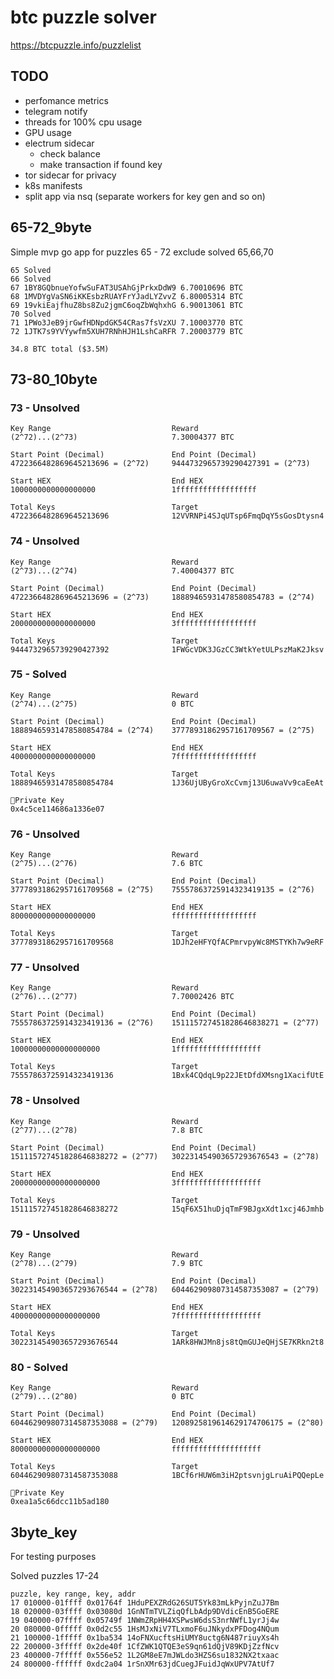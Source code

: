 # btc puzzle solver

https://btcpuzzle.info/puzzlelist


## TODO

 - perfomance metrics
 - telegram notify
 - threads for 100% cpu usage
 - GPU usage
 - electrum sidecar
   - check balance
   - make transaction if found key
 - tor sidecar for privacy
 - k8s manifests
 - split app via nsq (separate workers for key gen and so on)

## 65-72_9byte

Simple mvp go app for puzzles 65 - 72 exclude solved 65,66,70

    65 Solved
    66 Solved
    67 1BY8GQbnueYofwSuFAT3USAhGjPrkxDdW9 6.70010696 BTC
    68 1MVDYgVaSN6iKKEsbzRUAYFrYJadLYZvvZ 6.80005314 BTC
    69 19vkiEajfhuZ8bs8Zu2jgmC6oqZbWqhxhG 6.90013061 BTC
    70 Solved
    71 1PWo3JeB9jrGwfHDNpdGK54CRas7fsVzXU 7.10003770 BTC
    72 1JTK7s9YVYywfm5XUH7RNhHJH1LshCaRFR 7.20003779 BTC

    34.8 BTC total ($3.5M)

## 73-80_10byte

### 73 - Unsolved

    Key Range                           Reward
    (2^72)...(2^73)                     7.30004377 BTC

    Start Point (Decimal)               End Point (Decimal)
    4722366482869645213696 = (2^72)     9444732965739290427391 = (2^73)

    Start HEX                           End HEX
    1000000000000000000                 1ffffffffffffffffff

    Total Keys                          Target
    4722366482869645213696              12VVRNPi4SJqUTsp6FmqDqY5sGosDtysn4

### 74 - Unsolved

    Key Range                           Reward
    (2^73)...(2^74)                     7.40004377 BTC

    Start Point (Decimal)               End Point (Decimal)
    4722366482869645213696 = (2^73)     18889465931478580854783 = (2^74)

    Start HEX                           End HEX
    2000000000000000000                 3ffffffffffffffffff

    Total Keys                          Target
    9444732965739290427392              1FWGcVDK3JGzCC3WtkYetULPszMaK2Jksv

### 75 - Solved

    Key Range                           Reward
    (2^74)...(2^75)                     0 BTC

    Start Point (Decimal)               End Point (Decimal)
    18889465931478580854784 = (2^74)    37778931862957161709567 = (2^75)

    Start HEX                           End HEX
    4000000000000000000                 7ffffffffffffffffff

    Total Keys                          Target
    18889465931478580854784             1J36UjUByGroXcCvmj13U6uwaVv9caEeAt

    🔑Private Key
    0x4c5ce114686a1336e07

### 76 - Unsolved

    Key Range                           Reward
    (2^75)...(2^76)                     7.6 BTC

    Start Point (Decimal)               End Point (Decimal)
    37778931862957161709568 = (2^75)    75557863725914323419135 = (2^76)

    Start HEX                           End HEX
    8000000000000000000                 fffffffffffffffffff

    Total Keys                          Target
    37778931862957161709568             1DJh2eHFYQfACPmrvpyWc8MSTYKh7w9eRF

### 77 - Unsolved

    Key Range                           Reward
    (2^76)...(2^77)                     7.70002426 BTC

    Start Point (Decimal)               End Point (Decimal)
    75557863725914323419136 = (2^76)    151115727451828646838271 = (2^77)

    Start HEX                           End HEX
    10000000000000000000                1fffffffffffffffffff

    Total Keys                          Target
    75557863725914323419136             1Bxk4CQdqL9p22JEtDfdXMsng1XacifUtE

### 78 - Unsolved

    Key Range                           Reward
    (2^77)...(2^78)                     7.8 BTC

    Start Point (Decimal)               End Point (Decimal)
    151115727451828646838272 = (2^77)   302231454903657293676543 = (2^78)

    Start HEX                           End HEX
    20000000000000000000                3fffffffffffffffffff

    Total Keys                          Target
    151115727451828646838272            15qF6X51huDjqTmF9BJgxXdt1xcj46Jmhb

### 79 - Unsolved

    Key Range                           Reward
    (2^78)...(2^79)                     7.9 BTC

    Start Point (Decimal)               End Point (Decimal)
    302231454903657293676544 = (2^78)   604462909807314587353087 = (2^79)

    Start HEX                           End HEX
    40000000000000000000                7fffffffffffffffffff

    Total Keys                          Target
    302231454903657293676544            1ARk8HWJMn8js8tQmGUJeQHjSE7KRkn2t8

### 80 - Solved

    Key Range                           Reward
    (2^79)...(2^80)                     0 BTC

    Start Point (Decimal)               End Point (Decimal)
    604462909807314587353088 = (2^79)   1208925819614629174706175 = (2^80)

    Start HEX                           End HEX
    80000000000000000000                ffffffffffffffffffff

    Total Keys                          Target
    604462909807314587353088            1BCf6rHUW6m3iH2ptsvnjgLruAiPQQepLe

    🔑Private Key
    0xea1a5c66dcc11b5ad180


## 3byte_key

For testing purposes

Solved puzzles 17-24

    puzzle, key range, key, addr
    17 010000-01ffff 0x01764f 1HduPEXZRdG26SUT5Yk83mLkPyjnZuJ7Bm
    18 020000-03ffff 0x03080d 1GnNTmTVLZiqQfLbAdp9DVdicEnB5GoERE
    19 040000-07ffff 0x05749f 1NWmZRpHH4XSPwsW6dsS3nrNWfL1yrJj4w
    20 080000-0fffff 0x0d2c55 1HsMJxNiV7TLxmoF6uJNkydxPFDog4NQum
    21 100000-1fffff 0x1ba534 14oFNXucftsHiUMY8uctg6N487riuyXs4h
    22 200000-3fffff 0x2de40f 1CfZWK1QTQE3eS9qn61dQjV89KDjZzfNcv
    23 400000-7fffff 0x556e52 1L2GM8eE7mJWLdo3HZS6su1832NX2txaac
    24 800000-ffffff 0xdc2a04 1rSnXMr63jdCuegJFuidJqWxUPV7AtUf7
